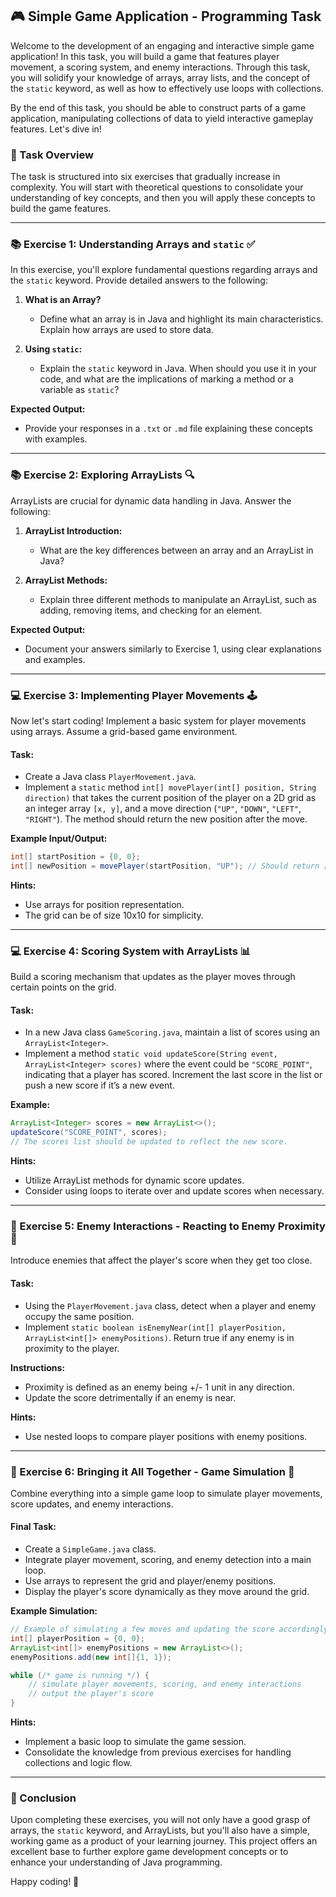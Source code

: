 ## 🎮 Simple Game Application - Programming Task

Welcome to the development of an engaging and interactive simple game application! In this task, you will build a game that features player movement, a scoring system, and enemy interactions. Through this task, you will solidify your knowledge of arrays, array lists, and the concept of the `static` keyword, as well as how to effectively use loops with collections.

By the end of this task, you should be able to construct parts of a game application, manipulating collections of data to yield interactive gameplay features. Let's dive in!

### 📝 Task Overview

The task is structured into six exercises that gradually increase in complexity. You will start with theoretical questions to consolidate your understanding of key concepts, and then you will apply these concepts to build the game features.

---

### 📚 Exercise 1: Understanding Arrays and `static` ✅

In this exercise, you'll explore fundamental questions regarding arrays and the `static` keyword. Provide detailed answers to the following:

1. **What is an Array?**
   - Define what an array is in Java and highlight its main characteristics. Explain how arrays are used to store data.
  
2. **Using `static`:**
   - Explain the `static` keyword in Java. When should you use it in your code, and what are the implications of marking a method or a variable as `static`?

**Expected Output:**
- Provide your responses in a `.txt` or `.md` file explaining these concepts with examples.

---

### 📚 Exercise 2: Exploring ArrayLists 🔍

ArrayLists are crucial for dynamic data handling in Java. Answer the following:

1. **ArrayList Introduction:**
   - What are the key differences between an array and an ArrayList in Java?
   
2. **ArrayList Methods:**
   - Explain three different methods to manipulate an ArrayList, such as adding, removing items, and checking for an element.

**Expected Output:**
- Document your answers similarly to Exercise 1, using clear explanations and examples.

---

### 💻 Exercise 3: Implementing Player Movements 🕹️

Now let's start coding! Implement a basic system for player movements using arrays. Assume a grid-based game environment.

#### Task:
- Create a Java class `PlayerMovement.java`.
- Implement a `static` method `int[] movePlayer(int[] position, String direction)` that takes the current position of the player on a 2D grid as an integer array `[x, y]`, and a move direction (`"UP"`, `"DOWN"`, `"LEFT"`, `"RIGHT"`). The method should return the new position after the move.

**Example Input/Output:**
```java
int[] startPosition = {0, 0};
int[] newPosition = movePlayer(startPosition, "UP"); // Should return [0, -1]
```

**Hints:**
- Use arrays for position representation.
- The grid can be of size 10x10 for simplicity.

---

### 💻 Exercise 4: Scoring System with ArrayLists 📊

Build a scoring mechanism that updates as the player moves through certain points on the grid.

#### Task:
- In a new Java class `GameScoring.java`, maintain a list of scores using an `ArrayList<Integer>`.
- Implement a method `static void updateScore(String event, ArrayList<Integer> scores)` where the event could be `"SCORE_POINT"`, indicating that a player has scored. Increment the last score in the list or push a new score if it’s a new event.

**Example:**
```java
ArrayList<Integer> scores = new ArrayList<>();
updateScore("SCORE_POINT", scores);
// The scores list should be updated to reflect the new score.
```

**Hints:**
- Utilize ArrayList methods for dynamic score updates.
- Consider using loops to iterate over and update scores when necessary.

---

### 🔧 Exercise 5: Enemy Interactions - Reacting to Enemy Proximity 🚨

Introduce enemies that affect the player's score when they get too close.

#### Task:
- Using the `PlayerMovement.java` class, detect when a player and enemy occupy the same position.
- Implement `static boolean isEnemyNear(int[] playerPosition, ArrayList<int[]> enemyPositions)`. Return true if any enemy is in proximity to the player.

**Instructions:**
- Proximity is defined as an enemy being +/- 1 unit in any direction.
- Update the score detrimentally if an enemy is near.

**Hints:**
- Use nested loops to compare player positions with enemy positions.

---

### 🔧 Exercise 6: Bringing it All Together - Game Simulation 🎯

Combine everything into a simple game loop to simulate player movements, score updates, and enemy interactions.

#### Final Task:
- Create a `SimpleGame.java` class.
- Integrate player movement, scoring, and enemy detection into a main loop.
- Use arrays to represent the grid and player/enemy positions.
- Display the player's score dynamically as they move around the grid.

**Example Simulation:**
```java
// Example of simulating a few moves and updating the score accordingly
int[] playerPosition = {0, 0};
ArrayList<int[]> enemyPositions = new ArrayList<>();
enemyPositions.add(new int[]{1, 1});

while (/* game is running */) {
    // simulate player movements, scoring, and enemy interactions
    // output the player's score
}
```

**Hints:**
- Implement a basic loop to simulate the game session.
- Consolidate the knowledge from previous exercises for handling collections and logic flow.

---

### 🏁 Conclusion

Upon completing these exercises, you will not only have a good grasp of arrays, the `static` keyword, and ArrayLists, but you'll also have a simple, working game as a product of your learning journey. This project offers an excellent base to further explore game development concepts or to enhance your understanding of Java programming.

Happy coding! 🎉